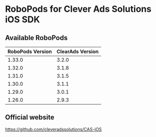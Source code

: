 # RoboPods for Clever Ads Solutions iOS SDK

## Available RoboPods

| RoboPods Version | ClearAds Version |
|------------------|------------------|
| 1.33.0           | 3.2.0            |
| 1.32.0           | 3.1.8            |
| 1.31.0           | 3.1.5            |
| 1.30.0           | 3.1.1            |
| 1.29.0           | 3.0.1            |
| 1.26.0           | 2.9.3            |

## Official website
https://github.com/cleveradssolutions/CAS-iOS
